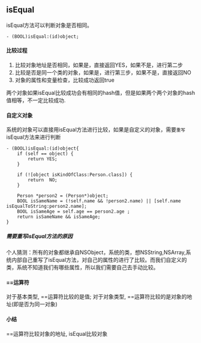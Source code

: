 ## isEqual

isEqual方法可以判断对象是否相同。

    - (BOOL)isEqual:(id)object;

#### 比较过程

1. 比较对象地址是否相同，如果是，直接返回YES，如果不是，进行第二步
2. 比较是否是同一个类的对象，如果是，进行第三步，如果不是，直接返回NO
3. 对象的属性和变量检查，比较成功返回true

两个对象如果isEqual比较成功会有相同的hash值，但是如果两个两个对象的hash值相等，不一定比较成功.

#### 自定义对象
系统的对象可以直接用isEqual方法进行比较，如果是自定义的对象，需要`重写`isEqual方法来进行判断

    - (BOOL)isEqual:(id)object{
        if (self == object) {
            return YES;
        }
        
        if (![object isKindOfClass:Person.class]) {
            return  NO;
        }
        
        Person *person2 = (Person*)object;
        BOOL isSameName = (!self.name && !person2.name) || [self.name isEqualToString:person2.name];
        BOOL isSameAge = self.age == person2.age ;
        return isSameName && isSameAge;
    }

##### 需要重写isEqual方法的原因

个人猜测：所有的对象都继承自NSObject，系统的类，想NSString,NSArray,系统内部自己重写了isEqual方法，对自己的属性的进行了比较。而我们自定义的类，系统不知道我们有哪些属性，所以我们需要自己去手动比较。

#### ==运算符

对于基本类型, ==运算符比较的是值; 对于对象类型, ==运算符比较的是对象的地址(即是否为同一对象)


#### 小结

==运算符比较对象的地址, isEqual比较对象